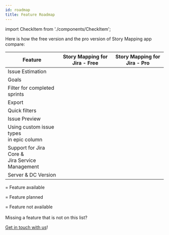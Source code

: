 ```yaml
---
id: roadmap
title: Feature Roadmap
---
```

import CheckItem from './components/CheckItem';

Here is how the free version and the pro version of Story Mapping app compare:

| Feature        |      Story Mapping for Jira - Free      |   Story Mapping for Jira - Pro |
| ------------- | :-----------: | :-----------: |
| Issue Estimation     | <CheckItem color="blue" /> |  <CheckItem /> |
| Goals    | <CheckItem isX /> |  <CheckItem /> |
| Filter for completed sprints   |    <CheckItem color="blue" />    |   <CheckItem color="blue" /> |
| Export |   <CheckItem isX />     |    <CheckItem />  |
| Quick filters |    <CheckItem isX />     |    <CheckItem />  |
| Issue Preview |    <CheckItem color="blue" />     |    <CheckItem color="blue" />  |
| Using custom issue types <br /> in epic column |    <CheckItem isX />     |    <CheckItem />  |
| Support for Jira Core &<br /> Jira Service Management|    <CheckItem isX />     |    <CheckItem />  |
| Server & DC Version |    <CheckItem isX />     |    <CheckItem />  |

<CheckItem /> = Feature available<br />

<CheckItem color="blue"/> = Feature planned<br />

<CheckItem isX /> = Feature not available<br />
<br />
Missing a feature that is not on this list? 

[Get in touch with us](https://realignedtechnologies.atlassian.net/servicedesk/customer/portals)!

